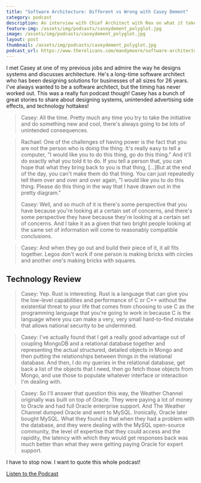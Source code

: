 ```yaml
---
title: "Software Architecture: Different vs Wrong with Casey Dement"
category: podcast
description: An interview with Chief Architect with Rex on what it takes to be an architect and what the job entails.
feature-img: /assets/img/podcasts/caseydement_polyglot.jpg
image: /assets/img/podcasts/caseydement_polyglot.jpg
layout: post
thumbnail: /assets/img/podcasts/caseydement_polyglot.jpg
podcast_url: https://www.therelicans.com/mandymoore/software-architecture-different-vs-wrong-with-casey-dement-190b
---
```

I met Casey at one of my previous jobs and admire the way he designs systems and discusses architecture. He's a long-time software architect who has been designing solutions for businesses of all sizes for 26 years. I've always wanted to be a software architect, but the timing has never worked out. This was a really fun podcast though! Casey has a bunch of great stories to share about designing systems, unintended advertising side effects, and technology hottakes!

> Casey: All the time. Pretty much any time you try to take the initiative and do something new and cool, there's always going to be lots of unintended consequences.

>Rachael: One of the challenges of having power is the fact that you are not the person who is doing the thing. It's really easy to tell a computer, "I would like you to do this thing, go do this thing." And it'll do exactly what you told it to do. If you tell a person that, you can hope that what they bring back to you is that thing, [...]But at the end of the day, you can't make them do that thing. You can just repeatedly tell them over and over and over again, "I would like you to do this thing. Please do this thing in the way that I have drawn out in the pretty diagram."
>
> Casey: Well, and so much of it is there's some perspective that you have because you're looking at a certain set of concerns, and there's some perspective they have because they're looking at a certain set of concerns. And I take it as a given that two bright people looking at the same set of information will come to reasonably compatible conclusions.

> Casey: And when they go out and build their piece of it, it all fits together. Legos don't work if one person is making bricks with circles and another one's making bricks with squares.

## Technology Review
> Casey: Yep. Rust is interesting. Rust is a language that can give you the low-level capabilities and performance of C or C++ without the existential threat to your life that comes from choosing to use C as the programming language that you're going to work in because C is the language where you can make a very, very small hard-to-find mistake that allows national security to be undermined.

> Casey: I've actually found that I get a really good advantage out of coupling MongoDB and a relational database together and representing the actual structured, detailed objects in Mongo and then putting the relationships between things in the relational database. And then, I do my queries in the relational database, get back a list of the objects that I need, then go fetch those objects from Mongo, and use those to populate whatever interface or interaction I'm dealing with.

> Casey: So I'll answer that question this way, the Weather Channel originally was built on top of Oracle. They were paying a lot of money to Oracle and had full Oracle enterprise support. And The Weather Channel dumped Oracle and went to MySQL. Ironically, Oracle later bought MySQL. What they found is that when they had a problem with the database, and they were dealing with the MySQL open-source community, the level of expertise that they could access and the rapidity, the latency with which they would get responses back was much better than what they were getting paying Oracle for expert support.

I have to stop now. I want to quote this whole podcast!

<a href="{{page.podcast_url}}" rel="noopener noreferrer" target="_blank">Listen to the Podcast</a>
